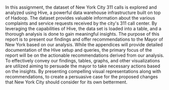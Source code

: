 In this assignment, the dataset of New York City 311 calls is explored and analyzed using Hive, a powerful data warehouse infrastructure built on top of Hadoop. The dataset provides valuable information about the various complaints and 
service requests received by the city's 311 call center. By leveraging the capabilities of Hive, the data set is loaded into a table, and a thorough analysis is done to gain meaningful insights.
The purpose of this report is to present our findings and offer recommendations to the Mayor of New York based on our analysis. While the appendices will provide detailed documentation of the Hive setup and queries, the primary focus of 
the report will be on the actionable recommendations derived from our analysis.
To effectively convey our findings, tables, graphs, and other visualizations are utilized aiming to persuade the mayor to take necessary actions based on the insights. By presenting compelling visual representations along with recommendations,
to create a persuasive case for the proposed changes that New York City should consider for its own betterment.
